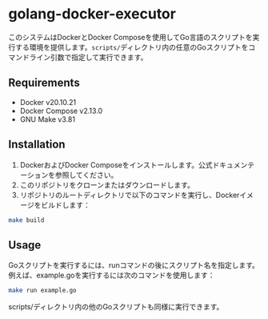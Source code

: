 # golang-docker-executor

このシステムはDockerとDocker Composeを使用してGo言語のスクリプトを実行する環境を提供します。`scripts/`ディレクトリ内の任意のGoスクリプトをコマンドライン引数で指定して実行できます。

## Requirements

* Docker v20.10.21
* Docker Compose v2.13.0
* GNU Make v3.81

## Installation

1. DockerおよびDocker Composeをインストールします。公式ドキュメンテーションを参照してください。
2. このリポジトリをクローンまたはダウンロードします。
3. リポジトリのルートディレクトリで以下のコマンドを実行し、Dockerイメージをビルドします：
```bash
make build
```

## Usage

Goスクリプトを実行するには、runコマンドの後にスクリプト名を指定します。例えば、example.goを実行するには次のコマンドを使用します：
```bash
make run example.go
```
scripts/ディレクトリ内の他のGoスクリプトも同様に実行できます。
